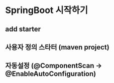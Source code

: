 # SpringBoot 시작하기 

## add starter

## 사용자 정의 스타터 (maven project)

## 자동설정 (@ComponentScan -> @EnableAutoConfiguration) 
